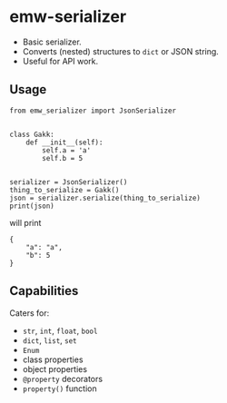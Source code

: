 # emw-serializer

- Basic serializer.
- Converts (nested) structures to `dict` or JSON string.
- Useful for API work.

## Usage
```
from emw_serializer import JsonSerializer


class Gakk:
    def __init__(self):
        self.a = 'a'
        self.b = 5


serializer = JsonSerializer()
thing_to_serialize = Gakk()
json = serializer.serialize(thing_to_serialize)
print(json)
```
will print
```
{
    "a": "a",
    "b": 5
}
```

## Capabilities
Caters for:
- `str`, `int`, `float`, `bool`
- `dict`, `list`, `set`
- `Enum`
- class properties
- object properties
- `@property` decorators
- `property()` function
